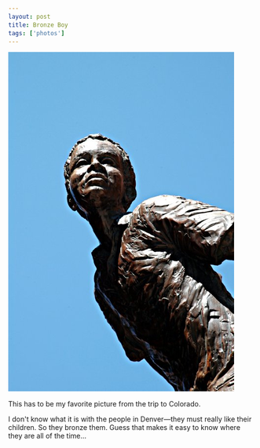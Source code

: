 ```yaml
---
layout: post
title: Bronze Boy
tags: ['photos']
---
```


![Bronze Boy :: Nikon D70 : 1/40s : f/16 : ISO 200](/media/2004/08/bronze_boy.jpg)

This has to be my favorite picture from the trip to Colorado.

I don't know what it is with the people in Denver&mdash;they must
really like their children. So they bronze them. Guess that makes it
easy to know where they are all of the time...

